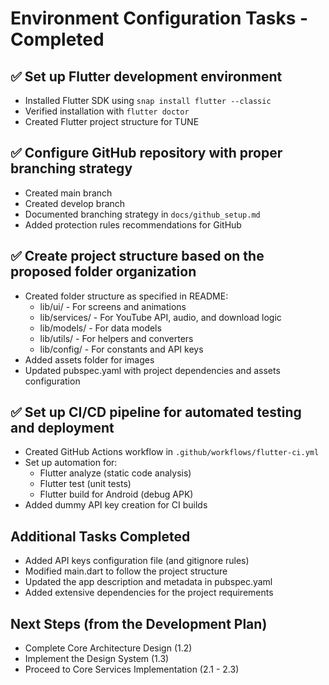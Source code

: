 # Environment Configuration Tasks - Completed

## ✅ Set up Flutter development environment
- Installed Flutter SDK using `snap install flutter --classic`
- Verified installation with `flutter doctor`
- Created Flutter project structure for TUNE

## ✅ Configure GitHub repository with proper branching strategy
- Created main branch
- Created develop branch
- Documented branching strategy in `docs/github_setup.md`
- Added protection rules recommendations for GitHub

## ✅ Create project structure based on the proposed folder organization
- Created folder structure as specified in README:
  - lib/ui/ - For screens and animations
  - lib/services/ - For YouTube API, audio, and download logic
  - lib/models/ - For data models
  - lib/utils/ - For helpers and converters
  - lib/config/ - For constants and API keys
- Added assets folder for images
- Updated pubspec.yaml with project dependencies and assets configuration

## ✅ Set up CI/CD pipeline for automated testing and deployment
- Created GitHub Actions workflow in `.github/workflows/flutter-ci.yml`
- Set up automation for:
  - Flutter analyze (static code analysis)
  - Flutter test (unit tests)
  - Flutter build for Android (debug APK)
- Added dummy API key creation for CI builds

## Additional Tasks Completed
- Added API keys configuration file (and gitignore rules)
- Modified main.dart to follow the project structure
- Updated the app description and metadata in pubspec.yaml
- Added extensive dependencies for the project requirements

## Next Steps (from the Development Plan)
- Complete Core Architecture Design (1.2)
- Implement the Design System (1.3)
- Proceed to Core Services Implementation (2.1 - 2.3) 